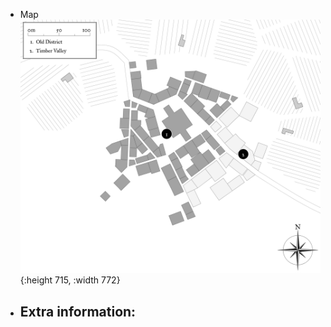 - Map
  ![mirort_rocks hidden.png](../assets/mirort_rocks_hidden_1646615712743_0.png){:height 715, :width 772}
- Extra information:
	-